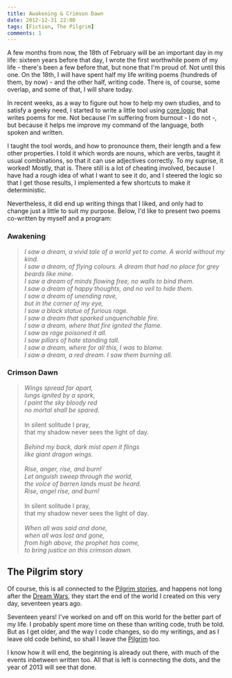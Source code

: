 ```yaml
---
title: Awakening & Crimson Dawn
date: 2012-12-31 22:00
tags: [Fiction, The Pilgrim]
comments: 1
---
```


A few months from now, the 18th of February will be an important day
in my life: sixteen years before that day, I wrote the first
worthwhile poem of my life - there's been a few before that, but none
that I'm proud of. Not until this one. On the 18th, I will have spent
half my life writing poems (hundreds of them, by now) - and the other
half, writing code. There is, of course, some overlap, and some of
that, I will share today.

<!-- more -->

In recent weeks, as a way to figure out how to help my own studies,
and to satisfy a geeky need, I started to write a little tool using
[core.logic][1] that writes poems for me. Not because I'm suffering
from burnout - I do not -, but because it helps me improve my command
of the language, both spoken and written.

I taught the tool words, and how to pronounce them, their length and a
few other properties. I told it which words are nouns, which are
verbs, taught it usual combinations, so that it can use adjectives
correctly. To my suprise, it worked! Mostly, that is. There still is a
lot of cheating involved, because I have had a rough idea of what I
want to see it do, and I steered the logic so that I get those
results, I implemented a few shortcuts to make it deterministic.

Nevertheless, it did end up writing things that I liked, and only had
to change just a little to suit my purpose. Below, I'd like to present
two poems co-written by myself and a program:

### Awakening

> <em>I saw a dream, a vivid tale of a world yet to come. A world
> without my kind.</em> <br>
> <em>I saw a dream, of flying colours. A dream that had no
> place for grey beards like mine.</em> <br>
> <em>I saw a dream of minds flowing free, no walls to bind
> them.</em><br>
> <em>I saw a dream of happy thoughts, and no veil to hide
> them.</em><br>
> <em>I saw a dream of unending rave,<br>
> but in the corner of my eye,<br>
> I saw a black statue of furious rage.</em><br>
> <em>I saw a dream that sparked unquenchable fire.</em><br>
> <em>I saw a dream, where that fire ignited the flame.</em><br>
> <em>I saw as rage poisoned it all.</em><br>
> <em>I saw pillars of hate standing tall.</em><br>
> <em>I saw a dream, where for all this, I was to blame.</em><br>
> <em>I saw a dream, a red dream. I saw them burning all.</em><br>

### Crimson Dawn

> <em>Wings spread far apart,<br>
> lungs ignited by a spark,<br>
> I paint the sky bloody red<br>
> no mortal shall be spared.</em><br>
> <br>
> In silent solitude I pray,<br>
> that my shadow never sees the light of day.<br>
> <br>
> <em>Behind my back, dark mist open it flings<br>
> like giant dragon wings.</em><br>
> <br>
> <em>Rise, anger, rise, and burn!<br>
> Let anguish sweep through the world,<br>
> the voice of barren lands must be heard.<br>
> Rise, angel rise, and burn!</em><br>
> <br>
> In silent solitude I pray,<br>
> that my shadow never sees the light of day.<br>
> <br>
> <em>When all was said and done,<br>
> when all was lost and gone,<br>
> from high above, the prophet has come,<br>
> to bring justice on this crimson dawn.</em>

## The Pilgrim story

Of course, this is all connected to the [Pilgrim stories][2], and
happens not long after the [Dream Wars][3], they start the end of the
world I created on this very day, seventeen years ago.

Seventeen years! I've worked on and off on this world for the better
part of my life. I probably spent more time on these than writing
code, truth be told. But as I get older, and the way I code changes,
so do my writings, and as I leave old code behind, so shall I leave
the [Pilgrim][2] too.

I know how it will end, the beginning is already out there, with much
of the events inbetween written too. All that is left is connecting
the dots, and the year of 2013 will see that done.

 [1]: https://github.com/clojure/core.logic
 [2]: /blog/tags/the-pilgrim/
 [3]: /blog/2012/08/03/on-the-eve-of-war/
